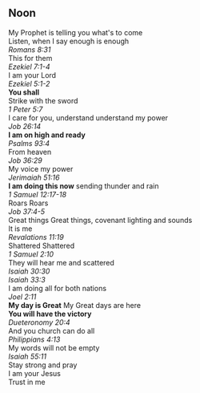 ## Noon
My Prophet is telling you what's to come  
Listen, when I say enough is enough  
_Romans 8:31_  
This for them  
_Ezekiel 7:1-4_  
I am your Lord  
_Ezekiel 5:1-2_  
**You shall**  
Strike with the sword  
_1 Peter 5:7_  
I care for you, understand understand my power  
_Job 26:14_  
**I am on high and ready**  
_Psalms 93:4_  
From heaven  
_Job 36:29_  
My voice my power  
_Jerimaiah 51:16_  
**I am doing this now** sending thunder and rain  
_1 Samuel 12:17-18_  
Roars Roars  
_Job 37:4-5_  
Great things Great things, covenant lighting and sounds  
It is me  
_Revalations 11:19_  
Shattered Shattered  
_1 Samuel 2:10_  
They will hear me and scattered  
_Isaiah 30:30_  
_Isaiah 33:3_  
I am doing all for both nations  
_Joel 2:11_  
**My day is Great** My Great days are here  
**You will have the victory**  
_Dueteronomy 20:4_  
And you church can do all  
_Philippians 4:13_  
My words will not be empty  
_Isaiah 55:11_  
Stay strong and pray  
I am your Jesus  
Trust in me  
